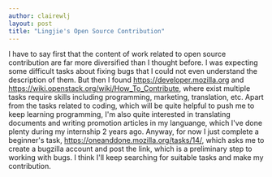 ```yaml
---
author: clairewlj
layout: post
title: "Lingjie's Open Source Contribution"
---
```


I have to say first that the content of work related to open source contribution are far more diversified than I thought before. I was expecting some difficult tasks about fixing bugs that I could not even understand the description of them. But then I found https://developer.mozilla.org and https://wiki.openstack.org/wiki/How_To_Contribute, where exist multiple tasks require skills including programming, marketing, translation, etc. Apart from the tasks related to coding, which will be quite helpful to push me to keep learning programming, I'm also quite interested in translating documents and writing promotion articles in my languange, which I've done plenty during my internship 2 years ago. Anyway, for now I just complete a beginner's task, https://oneanddone.mozilla.org/tasks/14/, which asks me to create a bugzilla account and post the link, which is a preliminary step to working with bugs. I think I'll keep searching for suitable tasks and make my contribution.

